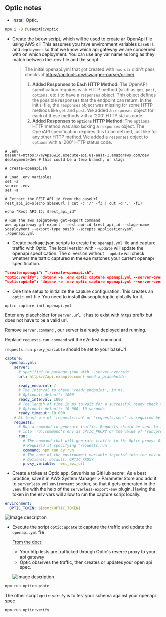 ## Optic notes

- Install Optic.

```bash
npm i -D @useoptic/optic
```

- Create the below script, which will be used to create an OpenApi file using
  AWS cli. This assumes you have environment variables `baseUrl` and
  `deployment` so that we know which api gateway we are concerned with on which
  deployment. You can use any var name as long as they match between the .env
  file and the script.

  > The initial openapi.yml that got created with `aws-cli` didn't pass checks
  > at https://apitools.dev/swagger-parser/online/
  >
  > 1. **Added Responses to Each HTTP Method:** The OpenAPI specification
  >    requires each HTTP method (such as `get`, `post`, `options`, etc.) to
  >    have a `responses` object. This object defines the possible responses
  >    that the endpoint can return. In the initial file, the `responses` object
  >    was missing for some HTTP methods like `get` and `post`. We added a
  >    `responses` object for each of these methods with a '200' HTTP status
  >    code.
  > 2. **Added Responses to `options` HTTP Method:** The `options` HTTP method
  >    was also lacking a `responses` object. The OpenAPI specification requires
  >    this to be defined, just like for any other HTTP method. We added a
  >    `responses` object to `options` with a '200' HTTP status code.

```
# .env
baseUrl=https://myApiGwId.execute-api.us-east-1.amazonaws.com/dev
deployment=dev # this could be a temp branch, or stage
```

```shell
# create-openapi.sh

# Load .env variables
set -a
source .env
set +a

# Extract the REST API id from the baseUrl
rest_api_id=$(echo $baseUrl | cut -d '/' -f3 | cut -d '.' -f1)

echo "Rest API ID: $rest_api_id"

# Run the aws apigateway get-export command
aws apigateway get-export --rest-api-id $rest_api_id --stage-name $deployment --export-type oas30 --accepts application/yaml ./openapi.yml
```

- Create package.json scripts to create the `openapi.yml` file and capture
  traffic with Optic. The local version with `--update` will update the openapi
  specification. The ci version without `--update` will check whether the
  traffic captured in the e2e matches your current openapi specification.

```json
"create:openapi": "./create-openapi.sh",
"optic:verify": "dotenv -e .env optic capture openapi.yml --server-override $baseUrl interactive",
"optic:update": "dotenv -e .env optic capture openapi.yml --server-override $baseUrl --update interactive"
```

- One time setup to initialize the capture configuration. This creates an
  `optic.yml` file. You need to install @useoptic/optic globally for it.

```bash
optic capture init openapi.yml
```

Enter any placeholder for `server.url`. It has to exist with `https` prefix but
does not have to be a valid url.

Remove `server.command` , our server is already deployed and running.

Replace `requests.run.command` wit the e2e test command.

`requests.run.proxy_variable` should be set to your baseUrl

```yml
capture:
  openapi.yml:
    server:
      # specified in package.json with --server-override
      url: https://api.example.com # need a placeholder

      ready_endpoint: /
      # The interval to check 'ready_endpoint', in ms.
      # Optional: default: 1000
      ready_interval: 1000
      # The length of time in ms to wait for a successful ready check to occur.
      # Optional: default: 10_000, 10 seconds
      ready_timeout: 10_000
    # At least one of 'requests.run' or 'requests.send' is required below.
    requests:
      # Run a command to generate traffic. Requests should be sent to the Optic proxy, the address of which is injected
      # into 'run.command's env as OPTIC_PROXY or the value of 'run.proxy_variable', if set.
      run:
        # The command that will generate traffic to the Optic proxy. Globbing with '*' is supported.
        # Required if specifying 'requests.run'.
        command: npm run cy:run
        # The name of the environment variable injected into the env of the command that contains the address of the Optic proxy.
        # Optional: default: OPTIC_PROXY
        proxy_variable: rest_api_url
```

- Create a token at Optic app. Save this as GitHub secret. As a best practice,
  save it in AWS System Manager > Parameter Store and add it to `serverless.yml`
  `environment` section, so that it gets generated in the `.env` file with the
  help of the `serverless-export-env` plugin. Having the token in the env vars
  will allow to run the capture script locally.

```yml
environment:
  OPTIC_TOKEN: ${ssm:/OPTIC_TOKEN}
```

![Image description](https://dev-to-uploads.s3.amazonaws.com/uploads/articles/3h3xlzdsrxq72seuydwf.png)

- Execute the script `optic:update` to capture the traffic and update the
  `openapi.yml` file

  [From the docs](https://www.useoptic.com/docs/capturing-traffic)

  - Your http tests are trafficked through Optic's reverse proxy to your api
    gateway
  - Optic observes the traffic, then creates or updates your open api spec.

  ![Image description](https://dev-to-uploads.s3.amazonaws.com/uploads/articles/1ek9yke8nwxdzkr78626.png)

```bash
npm run optic:update
```

The other script `optic:verify` is to test your schema against your openapi spec

```bash
npm run optic:verify
```
